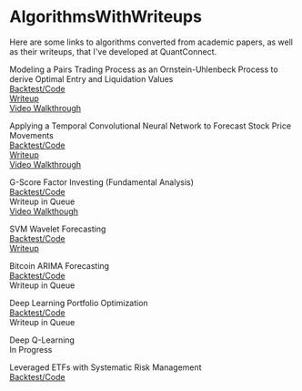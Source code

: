 # AlgorithmsWithWriteups
Here are some links to algorithms converted from academic papers, as well as their writeups, that I've developed at QuantConnect.
  
Modeling a Pairs Trading Process as an Ornstein-Uhlenbeck Process to derive Optimal Entry and Liquidation Values  
[Backtest/Code](https://www.quantconnect.com/terminal/processCache/?request=embedded_backtest_14b6c6614134b8af76818387e9e74232.html)  
[Writeup](https://www.quantconnect.com/tutorials/strategy-library/optimal-pairs-trading)  
[Video Walkthrough](https://www.youtube.com/watch?v=RFj8SPuZ43Y) 
  
Applying a Temporal Convolutional Neural Network to Forecast Stock Price Movements  
[Backtest/Code](https://www.quantconnect.com/terminal/processCache/?request=embedded_backtest_9791a5615cd7ab78c4c70c12e8157014.html)  
[Writeup](https://www.quantconnect.com/tutorials/strategy-library/forecasting-stock-prices-using-a-temporal-cnn-model)  
[Video Walkthrough](https://www.youtube.com/watch?v=yYPhOFfstLY)  
  
G-Score Factor Investing (Fundamental Analysis)  
[Backtest/Code](https://www.quantconnect.com/terminal/processCache/?request=embedded_backtest_a4ddf109c4ac44f27fd8567b5ba053be.html)  
Writeup in Queue  
[Video Walkthough](https://www.youtube.com/watch?v=peaX0z5hA5U)
  
SVM Wavelet Forecasting   
[Backtest/Code](https://www.quantconnect.com/terminal/processCache/?request=embedded_backtest_c5da749bbf6d7b5dee1fa5509d6ad8e5.html)  
[Writeup](https://www.quantconnect.com/tutorials/strategy-library/svm-wavelet-forecasting)  

Bitcoin ARIMA Forecasting   
[Backtest/Code](https://www.quantconnect.com/terminal/processCache?request=embedded_backtest_5f73c6cec527c2665a194c8fc9dd94e1.html)  
Writeup in Queue  

Deep Learning Portfolio Optimization  
[Backtest/Code](https://www.quantconnect.com/terminal/processCache/?request=embedded_backtest_4ebbe01bfea8c5ae6f98fcda38a50b1c.html)  
Writeup in Queue  

Deep Q-Learning   
In Progress  
   
Leveraged ETFs with Systematic Risk Management  
[Backtest/Code](https://www.quantconnect.com/tutorials/strategy-library/leveraged-etfs-with-systematic-risk-management)  
